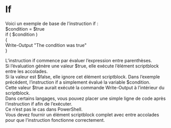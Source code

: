 # If

Voici un exemple de base de l’instruction if :  
$condition = $true  
    if ( $condition )   
    {   
        Write-Output "The condition was true"   
    } 
 
L’instruction if commence par évaluer l’expression entre parenthèses.  
Si l’évaluation génère une valeur $true, elle exécute l’élément scriptblock entre les accolades.  
Si la valeur est $false, elle ignore cet élément scriptblock. 
Dans l’exemple précédent, l’instruction if a simplement évalué la variable $condition.  
Cette valeur $true aurait exécuté la commande Write-Output à l’intérieur du scriptblock.  
Dans certains langages, vous pouvez placer une simple ligne de code après l’instruction if afin de l’exécuter.  
Ce n’est pas le cas dans PowerShell.  
Vous devez fournir un élément scriptblock complet avec entre accolades pour que l’instruction fonctionne correctement.
 
